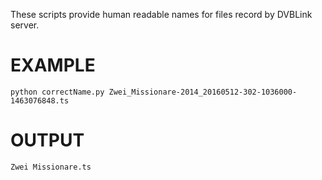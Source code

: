 These scripts provide human readable names for files record by DVBLink server.

# EXAMPLE
    python correctName.py Zwei_Missionare-2014_20160512-302-1036000-1463076848.ts

# OUTPUT
    Zwei Missionare.ts